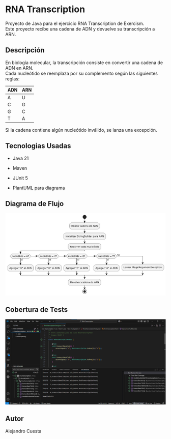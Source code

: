 # RNA Transcription

Proyecto de Java para el ejercicio RNA Transcription de Exercism.  
Este proyecto recibe una cadena de ADN y devuelve su transcripción a ARN.


## Descripción

En biología molecular, la transcripción consiste en convertir una cadena de ADN en ARN.  
Cada nucleótido se reemplaza por su complemento según las siguientes reglas:

| ADN | ARN |
|-----|-----|
| A   | U   |
| C   | G   |
| G   | C   |
| T   | A   |

Si la cadena contiene algún nucleótido inválido, se lanza una excepción.


## Tecnologias Usadas

- Java 21

- Maven

- JUnit 5

- PlantUML para diagrama


## Diagrama de Flujo

![Diagrama Fujo](docs/Diagrama.png)


## Cobertura de Tests

![Cobertura De Tests](docs/Cobertura.png)


## Autor

Alejandro Cuesta